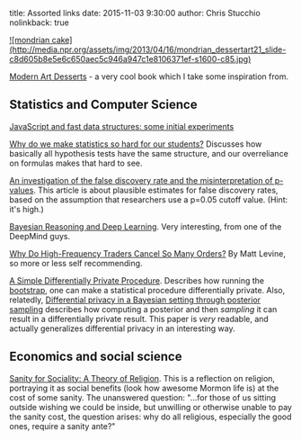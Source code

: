 title: Assorted links
date: 2015-11-03 9:30:00
author: Chris Stucchio
nolinkback: true

<a href="http://amzn.to/1Qiov3T">
![mondrian cake](http://media.npr.org/assets/img/2013/04/16/mondrian_dessertart21_slide-c8d605b8e5e6c650aec5c946a947c1e8106371ef-s1600-c85.jpg)
</a>

[Modern Art Desserts](http://amzn.to/1Qiov3T) - a very cool book which I take some inspiration from.

## Statistics and Computer Science

[JavaScript and fast data structures: some initial experiments](http://lemire.me/blog/archives/2015/10/05/javascript-and-fast-data-structures-some-initial-experiments/)

[Why do we make statistics so hard for our students?](https://scientistseessquirrel.wordpress.com/2015/10/06/why-do-we-make-statistics-so-hard-for-our-students/) Discusses how basically all hypothesis tests have the same structure, and our overreliance on formulas makes that hard to see.

[An investigation of the false discovery rate and the misinterpretation of p-values](http://rsos.royalsocietypublishing.org/content/royopensci/1/3/140216.full.pdf). This article is about plausible estimates for false discovery rates, based on the assumption that researchers use a p=0.05 cutoff value. (Hint: it's high.)

[Bayesian Reasoning and Deep Learning](http://blog.shakirm.com/wp-content/uploads/2015/10/Bayes_Deep.pdf). Very interesting, from one of the DeepMind guys.

[Why Do High-Frequency Traders Cancel So Many Orders?](http://www.bloombergview.com/articles/2015-10-08/why-do-high-frequency-traders-cancel-so-many-orders-) By Matt Levine, so more or less self recommending.

[A Simple Differentially Private Procedure](http://www.win-vector.com/blog/2015/10/a-simple-differentially-private-procedure/). Describes how running the [bootstrap](https://en.wikipedia.org/wiki/Bootstrapping_(statistics)), one can make a statistical procedure differentially private. Also, relatedly, [Differential privacy in a Bayesian setting through posterior sampling](http://arxiv.org/pdf/1306.1066v4.pdf) describes how computing a posterior and then *sampling* it can result in a differentially private result. This paper is *very* readable, and actually generalizes differential privacy in an interesting way.

## Economics and social science

[Sanity for Sociality: A Theory of Religion](http://thefutureprimaeval.net/sanity-for-sociality/). This is a reflection on religion, portraying it as social benefits (look how awesome Mormon life is) at the cost of some sanity. The unanswered question: "...for those of us sitting outside wishing we could be inside, but unwilling or otherwise unable to pay the sanity cost, the question arises: why do all religious, especially the good ones, require a sanity ante?"
